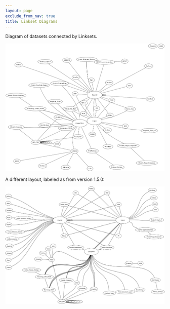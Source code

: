 ```yaml
---
layout: page
exclude_from_nav: true
title: Linkset Diagrams
---
```




Diagram of datasets connected by Linksets.

![Diagram of Linksets.](/images/linkset-pairs.svg)


A different layout, labeled as from version 1.5.0:

![Diagram of Linksets, alternate layout, v1.5.0.](/images/LinkSets-1.5.0.png)
